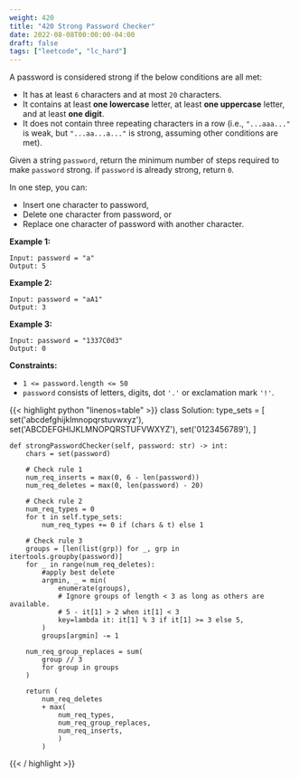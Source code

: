 ```yaml
---
weight: 420
title: "420 Strong Password Checker"
date: 2022-08-08T00:00:00-04:00
draft: false
tags: ["leetcode", "lc_hard"]
---
```


A password is considered strong if the below conditions are all met:
- It has at least `6` characters and at most `20` characters.
- It contains at least **one lowercase** letter, at least **one uppercase** letter, and at least **one digit**.
- It does not contain three repeating characters in a row (i.e., `"...aaa..."` is weak, but `"...aa...a..."` is strong, assuming other conditions are met).

Given a string `password`, return the minimum number of steps required to make `password` strong. if `password` is already strong, return `0`.

In one step, you can:
- Insert one character to password,
- Delete one character from password, or
- Replace one character of password with another character.

**Example 1:**
```
Input: password = "a"
Output: 5
```

**Example 2:**
```
Input: password = "aA1"
Output: 3
```

**Example 3:**
```
Input: password = "1337C0d3"
Output: 0
```

**Constraints:**

- `1 <= password.length <= 50`
- `password` consists of letters, digits, dot `'.'` or exclamation mark `'!'`.

<div class="tabs"></div>
<div class="tab-content">
<div id="python" class="lang">
{{< highlight python "linenos=table" >}}
class Solution:
    type_sets = [
        set('abcdefghijklmnopqrstuvwxyz'),
        set('ABCDEFGHIJKLMNOPQRSTUFVWXYZ'),
        set('0123456789'),
    ]
    
    def strongPasswordChecker(self, password: str) -> int:
        chars = set(password)

        # Check rule 1
        num_req_inserts = max(0, 6 - len(password))
        num_req_deletes = max(0, len(password) - 20)

        # Check rule 2
        num_req_types = 0
        for t in self.type_sets:
            num_req_types += 0 if (chars & t) else 1

        # Check rule 3
        groups = [len(list(grp)) for _, grp in itertools.groupby(password)]
        for _ in range(num_req_deletes):
            #apply best delete
            argmin, _ = min(
                enumerate(groups),
                # Ignore groups of length < 3 as long as others are available.
                # 5 - it[1] > 2 when it[1] < 3
                key=lambda it: it[1] % 3 if it[1] >= 3 else 5,
            )
            groups[argmin] -= 1

        num_req_group_replaces = sum(
            group // 3
            for group in groups
        )

        return (
            num_req_deletes
            + max(
                num_req_types,
                num_req_group_replaces,
                num_req_inserts,
                )
            )
{{< / highlight >}}
</div>
</div>
